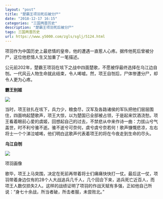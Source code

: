 ```yaml
---
layout: "post"
title: "楚霸王项羽死后被分尸"
date: "2018-12-17 16:15"
categories: "三国两晋历史"
description: "楚霸王项羽死后被分尸"
tags: 三国两晋历史
url: https://www.y5000.com/zgls/sglj/5124.html
---
```






项羽作为中国历史上最悲情的皇帝，他的遭遇一直惹人心疼。据传他死后曾被分尸，这位他悲情人生又加重了一笔描述。

公元前202年，楚霸王项羽在垓下之战中四面楚歌，不愿被俘最终选择在乌江边自刎。一代风云人物生命就此结束，令人唏嘘。然，项王自刎后，尸体惨遭分尸，却令人更为心疼。

**霸王别姬**

![](https://img.y5000.com/uploads/allimg/161114/154P22Q4-0.jpg)

当时，项王驻扎在垓下，兵力少，粮食尽，汉军及各路诸侯的军队把他们层层围住，四面响起楚歌声，项王大惊，以为楚国已全部被占领，于是起来饮酒浇愁。项王看着眼前心爱的虞姬，回想起自己的过去，不禁悲从中来作诗一曲：力拔山兮气盖世，时不利兮骓不逝。骓不逝兮可奈何，虞兮虞兮奈若何！歌声慷慨悲凉，左右将士一个个涕泣嘘唏，他们明白这歌声代表着项王的将在今夜走到生命的尽头。

**乌江自刎**

![](https://img.y5000.com/uploads/allimg/161114/154P22S0-1.jpg)

项羽画像

歌毕，项王上马突围，决定在死前再带着将士们痛痛快快打一仗。最后这一仗，项羽带着身边仅有的28个人大战追兵几千人，几个回合下来，追兵死亡近百人，而项王人数仅损失2人。这样的战绩证明了项羽的作战天赋有多强，正如他自己所说：“身七十余战，所当者破，所击者服，未尝败北。”
